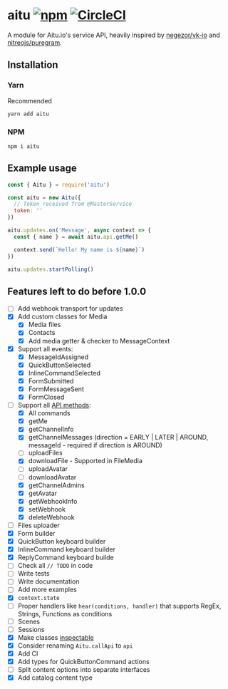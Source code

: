 # aitu [![npm](https://img.shields.io/npm/v/aitu?style=flat-square)](https://www.npmjs.com/package/aitu) [![CircleCI](https://img.shields.io/circleci/build/github/vitalyavolyn/aitu?style=flat-square)](https://app.circleci.com/pipelines/github/vitalyavolyn/aitu?branch=master)

A module for Aitu.io's service API, heavily inspired by [negezor/vk-io](https://github.com/negezor/vk-io) and [nitreojs/puregram](https://github.com/nitreojs/puregram).

## Installation
### Yarn
Recommended
```
yarn add aitu
```

### NPM
```
npm i aitu
```

## Example usage
```js
const { Aitu } = require('aitu')

const aitu = new Aitu({
  // Token received from @MasterService
  token: ''
})

aitu.updates.on('Message', async context => {
  const { name } = await aitu.api.getMe()

  context.send(`Hello! My name is ${name}`)
})

aitu.updates.startPolling()
```

## Features left to do before 1.0.0

- [ ] Add webhook transport for updates
- [x] Add custom classes for Media
  - [x] Media files
  - [x] Contacts
  - [x] Add media getter & checker to MessageContext
- [x] Support all events:
  - [x] MessageIdAssigned
  - [x] QuickButtonSelected
  - [x] InlineCommandSelected
  - [x] FormSubmitted
  - [x] FormMessageSent
  - [x] FormClosed
- [ ] Support all [API methods](https://btsdigital.github.io/bot-api-contract/endpoints.html):
  - [x] All commands
  - [x] getMe
  - [x] getChannelInfo
  - [x] getChannelMessages (direction = EARLY | LATER | AROUND, messageId - required if direction is AROUND)
  - [ ] uploadFiles
  - [x] downloadFile - Supported in FileMedia
  - [ ] uploadAvatar
  - [ ] downloadAvatar
  - [x] getChannelAdmins
  - [x] getAvatar
  - [x] getWebhookInfo
  - [x] setWebhook
  - [x] deleteWebhook
- [ ] Files uploader
- [x] Form builder
- [x] QuickButton keyboard builder
- [x] InlineCommand keyboard builder
- [x] ReplyCommand keyboard builde
- [ ] Check all `// TODO` in code
- [ ] Write tests
- [ ] Write documentation
- [ ] Add more examples
- [x] `context.state`
- [ ] Proper handlers like `hear(conditions, handler)` that supports RegEx, Strings, Functions as conditions
- [ ] Scenes
- [ ] Sessions
- [x] Make classes [inspectable](https://github.com/negezor/inspectable)
- [x] Consider renaming `Aitu.callApi` to `api`
- [x] Add CI
- [x] Add types for QuickButtonCommand actions
- [ ] Split content options into separate interfaces
- [x] Add catalog content type
